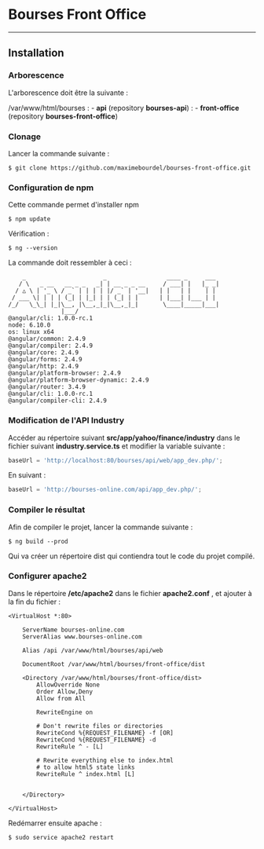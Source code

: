 Bourses Front Office
===================

----------

Installation
-------------

### Arborescence

L'arborescence doit être la suivante :

/var/www/html/bourses
:   - <b>api</b> (repository <b>bourses-api</b>)
:   - <b>front-office</b> (repository <b>bourses-front-office</b>)


### Clonage 

Lancer la commande suivante :
```
$ git clone https://github.com/maximebourdel/bourses-front-office.git
```

### Configuration de npm
Cette commande permet d'installer npm
```
$ npm update
```
Vérification :
```
$ ng --version
```
La commande doit ressembler à ceci :
```
    _                      _                 ____ _     ___
   / \   _ __   __ _ _   _| | __ _ _ __     / ___| |   |_ _|
  / △ \ | '_ \ / _` | | | | |/ _` | '__|   | |   | |    | |
 / ___ \| | | | (_| | |_| | | (_| | |      | |___| |___ | |
/_/   \_\_| |_|\__, |\__,_|_|\__,_|_|       \____|_____|___|
               |___/
@angular/cli: 1.0.0-rc.1
node: 6.10.0
os: linux x64
@angular/common: 2.4.9
@angular/compiler: 2.4.9
@angular/core: 2.4.9
@angular/forms: 2.4.9
@angular/http: 2.4.9
@angular/platform-browser: 2.4.9
@angular/platform-browser-dynamic: 2.4.9
@angular/router: 3.4.9
@angular/cli: 1.0.0-rc.1
@angular/compiler-cli: 2.4.9

```

### Modification de l'API Industry
Accéder au répertoire suivant <b>src/app/yahoo/finance/industry</b> dans le fichier suivant <b>industry.service.ts</b> et modifier la variable suivante :
```ts
baseUrl = 'http://localhost:80/bourses/api/web/app_dev.php/';
```
En suivant :
```ts
baseUrl = 'http://bourses-online.com/api/app_dev.php/';
```

### Compiler le résultat
Afin de compiler le projet, lancer la commande suivante :
```
$ ng build --prod
```
Qui va créer un répertoire dist qui contiendra tout le code du projet compilé.

### Configurer apache2
Dans le répertoire <b>/etc/apache2</b> dans le fichier <b>apache2.conf</b> , et ajouter à la fin du fichier :
```
<VirtualHost *:80>

    ServerName bourses-online.com
    ServerAlias www.bourses-online.com

    Alias /api /var/www/html/bourses/api/web

    DocumentRoot /var/www/html/bourses/front-office/dist

    <Directory /var/www/html/bourses/front-office/dist>
        AllowOverride None
        Order Allow,Deny
        Allow from All

        RewriteEngine on

        # Don't rewrite files or directories
        RewriteCond %{REQUEST_FILENAME} -f [OR]
        RewriteCond %{REQUEST_FILENAME} -d
        RewriteRule ^ - [L]

        # Rewrite everything else to index.html
        # to allow html5 state links
        RewriteRule ^ index.html [L]


    </Directory>

</VirtualHost>
```
Redémarrer ensuite apache :
```
$ sudo service apache2 restart
```

